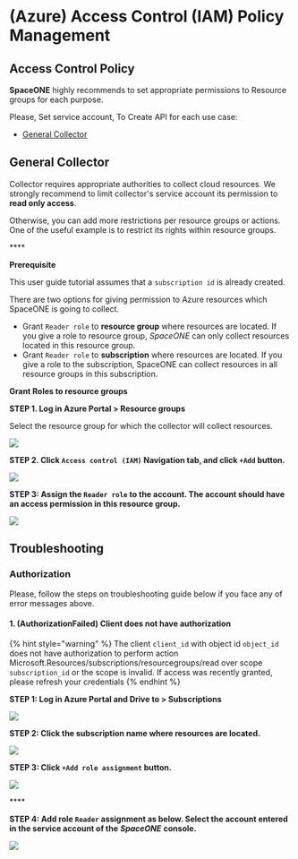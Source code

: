 # \(Azure\) Access Control \(IAM\) Policy Management

## **Access Control** Policy

**SpaceONE** highly recommends to set appropriate permissions to Resource groups for each purpose. 

Please, Set service account, To Create API for each use case:

* [General Collector](azure-access-control-iam-policy-management.md#general-collector)

## General Collector 

Collector requires appropriate authorities to collect cloud resources. We strongly recommend to limit collector's service account its permission to **read only access**. 

Otherwise, you can add more restrictions per resource groups or actions. One of the useful example is to restrict its rights within resource groups.

\*\*\*\*

**Prerequisite**

This user guide tutorial assumes that a `subscription id` is already created.

There are two options for giving permission to Azure resources which SpaceONE is going to collect.

* Grant `Reader role` to **resource group** where resources are located. If you give a role to resource group, _SpaceONE_ can only collect resources located in this resource group.
* Grant `Reader role` to **subscription** where resources are located. If you give a role to the subscription, SpaceONE can collect resources in all resource groups in this subscription.

**Grant Roles to resource groups**



**STEP 1. Log in Azure Portal &gt; Resource groups** 

Select the resource group for which the collector will collect resources.

![](../../.gitbook/assets/image%20%28104%29.png)

**STEP 2. Click `Access control (IAM)` Navigation tab, and click `+Add` button.**

![](../../.gitbook/assets/image%20%28102%29.png)



**STEP 3: Assign the `Reader role`  to the account. The account should  have an access permission in this resource group.**



![](../../.gitbook/assets/image%20%28103%29.png)

## Troubleshooting

### Authorization

Please, follow the steps on troubleshooting guide below if you face any of error messages above.

#### 1. \(AuthorizationFailed\) Client does not have authorization 

{% hint style="warning" %}
The client `client_id` with object id `object_id` does not have authorization to perform action Microsoft.Resources/subscriptions/resourcegroups/read over scope `subscription_id` or the scope is invalid. If access was recently granted, please refresh your credentials
{% endhint %}

**STEP 1: Log in Azure Portal and Drive to &gt; Subscriptions** 

![](../../.gitbook/assets/screen-shot-2021-04-15-at-18.55.14.png)

  
**STEP 2: Click the subscription name where resources are located.**

![](../../.gitbook/assets/image%20%28114%29.png)

**STEP 3: Click `+Add role assignment` button.**

![](../../.gitbook/assets/image-2-.png)

\*\*\*\*

**STEP 4: Add role `Reader` assignment as below. Select the account entered in the service account of the** _**SpaceONE**_ **console.**

![](../../.gitbook/assets/image%20%28115%29.png)

